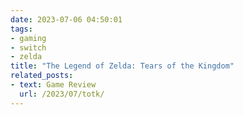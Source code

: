 ```yaml
---
date: 2023-07-06 04:50:01
tags:
- gaming
- switch
- zelda
title: "The Legend of Zelda: Tears of the Kingdom"
related_posts:
- text: Game Review
  url: /2023/07/totk/
---
```

